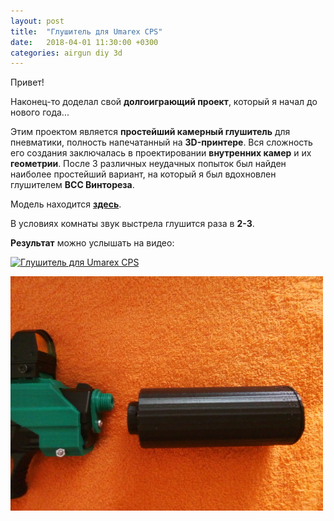 ```yaml
---
layout: post
title:  "Глушитель для Umarex CPS"
date:   2018-04-01 11:30:00 +0300
categories: airgun diy 3d 
---
```

Привет!

Наконец-то доделал свой **долгоиграющий проект**, который я начал до нового года...

Этим проектом является **простейший камерный глушитель** для пневматики, полность напечатанный на **3D-принтере**. Вся сложность его создания заключалась в проектировании **внутренних камер** и их **геометрии**. После 3 различных неудачных попыток был найден наиболее простейший вариант, на который я был вдохновлен глушителем **ВСС Винтореза**.

Модель находится [**здесь**](https://www.thingiverse.com/thing:2846657).

В условиях комнаты звук выстрела глушится раза в **2-3**.

**Результат** можно услышать на видео: 

[![Глушитель для Umarex CPS](https://img.youtube.com/vi/MSfYkhxXA2Q/0.jpg)](https://www.youtube.com/watch?v=MSfYkhxXA2Q)

![Вид сбоку](/images/tumblr_inline_p6hx7z6zlt1td8cty_500.jpg)

